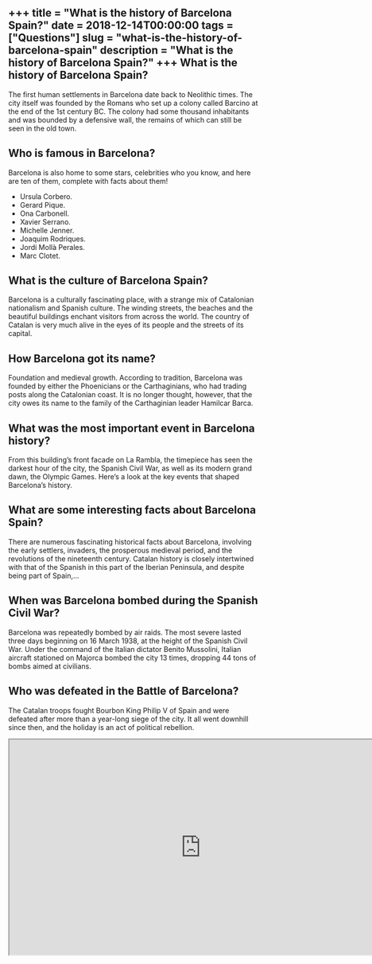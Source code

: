 +++
title = "What is the history of Barcelona Spain?"
date = 2018-12-14T00:00:00
tags = ["Questions"]
slug = "what-is-the-history-of-barcelona-spain"
description = "What is the history of Barcelona Spain?"
+++
What is the history of Barcelona Spain?
---------------------------------------

The first human settlements in Barcelona date back to Neolithic times. The city itself was founded by the Romans who set up a colony called Barcino at the end of the 1st century BC. The colony had some thousand inhabitants and was bounded by a defensive wall, the remains of which can still be seen in the old town.

Who is famous in Barcelona?
---------------------------

Barcelona is also home to some stars, celebrities who you know, and here are ten of them, complete with facts about them!

- Ursula Corbero.
- Gerard Pique.
- Ona Carbonell.
- Xavier Serrano.
- Michelle Jenner.
- Joaquim Rodriques.
- Jordi Mollà Perales.
- Marc Clotet.

What is the culture of Barcelona Spain?
---------------------------------------

Barcelona is a culturally fascinating place, with a strange mix of Catalonian nationalism and Spanish culture. The winding streets, the beaches and the beautiful buildings enchant visitors from across the world. The country of Catalan is very much alive in the eyes of its people and the streets of its capital.

How Barcelona got its name?
---------------------------

Foundation and medieval growth. According to tradition, Barcelona was founded by either the Phoenicians or the Carthaginians, who had trading posts along the Catalonian coast. It is no longer thought, however, that the city owes its name to the family of the Carthaginian leader Hamilcar Barca.

What was the most important event in Barcelona history?
-------------------------------------------------------

From this building’s front facade on La Rambla, the timepiece has seen the darkest hour of the city, the Spanish Civil War, as well as its modern grand dawn, the Olympic Games. Here’s a look at the key events that shaped Barcelona’s history.

What are some interesting facts about Barcelona Spain?
------------------------------------------------------

There are numerous fascinating historical facts about Barcelona, involving the early settlers, invaders, the prosperous medieval period, and the revolutions of the nineteenth century. Catalan history is closely intertwined with that of the Spanish in this part of the Iberian Peninsula, and despite being part of Spain,…

When was Barcelona bombed during the Spanish Civil War?
-------------------------------------------------------

Barcelona was repeatedly bombed by air raids. The most severe lasted three days beginning on 16 March 1938, at the height of the Spanish Civil War. Under the command of the Italian dictator Benito Mussolini, Italian aircraft stationed on Majorca bombed the city 13 times, dropping 44 tons of bombs aimed at civilians.

Who was defeated in the Battle of Barcelona?
--------------------------------------------

The Catalan troops fought Bourbon King Philip V of Spain and were defeated after more than a year-long siege of the city. It all went downhill since then, and the holiday is an act of political rebellion.

<iframe allow="accelerometer; autoplay; clipboard-write; encrypted-media; gyroscope; picture-in-picture" allowfullscreen="" class="__youtube_prefs__  epyt-is-override  no-lazyload" data-no-lazy="1" data-origheight="433" data-origwidth="770" data-skipgform_ajax_framebjll="" height="433" id="_ytid_44903" loading="lazy" src="https://www.youtube.com/embed/cEJe7bGdbOk?enablejsapi=1&autoplay=0&cc_load_policy=0&cc_lang_pref=&iv_load_policy=1&loop=0&modestbranding=0&rel=1&fs=1&playsinline=0&autohide=2&theme=dark&color=red&controls=1&" title="YouTube player" width="770"></iframe>